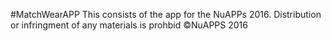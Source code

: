 #MatchWearAPP
This consists of the app for the NuAPPs 2016. 
Distribution or  infringment of any materials is prohbid 
©NuAPPS 2016 
